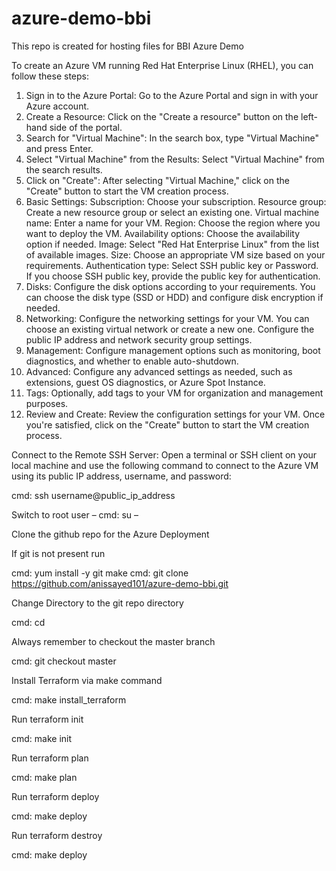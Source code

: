 # azure-demo-bbi
This repo is created for hosting files for BBI Azure Demo


To create an Azure VM running Red Hat Enterprise Linux (RHEL), you can follow these steps:
1.	Sign in to the Azure Portal: Go to the Azure Portal and sign in with your Azure account.
2.	Create a Resource: Click on the "Create a resource" button on the left-hand side of the portal.
3.	Search for "Virtual Machine": In the search box, type "Virtual Machine" and press Enter.
4.	Select "Virtual Machine" from the Results: Select "Virtual Machine" from the search results.
5.	Click on "Create": After selecting "Virtual Machine," click on the "Create" button to start the VM creation process.
6.	Basic Settings:
  Subscription: Choose your subscription.
  Resource group: Create a new resource group or select an existing one.
  Virtual machine name: Enter a name for your VM.
  Region: Choose the region where you want to deploy the VM.
  Availability options: Choose the availability option if needed.
  Image: Select "Red Hat Enterprise Linux" from the list of available images.
  Size: Choose an appropriate VM size based on your requirements.
  Authentication type: Select SSH public key or Password. If you choose SSH public key, provide the public key for authentication.
7.	Disks: Configure the disk options according to your requirements. You can choose the disk type (SSD or HDD) and configure disk encryption if needed.
8.	Networking: Configure the networking settings for your VM. You can choose an existing virtual network or create a new one. Configure the public IP address and network security group settings.
9.	Management: Configure management options such as monitoring, boot diagnostics, and whether to enable auto-shutdown.
10.	Advanced: Configure any advanced settings as needed, such as extensions, guest OS diagnostics, or Azure Spot Instance.
11.	Tags: Optionally, add tags to your VM for organization and management purposes.
12.	Review and Create: Review the configuration settings for your VM. Once you're satisfied, click on the "Create" button to start the VM creation process.


Connect to the Remote SSH Server: Open a terminal or SSH client on your local machine and use the following command to connect to the Azure VM using its public IP address, username, and password:

cmd: ssh username@public_ip_address

Switch to root user – cmd: su – 

Clone the github repo for the Azure Deployment

If git is not present run 

cmd: yum install -y git make
cmd: git clone https://github.com/anissayed101/azure-demo-bbi.git

Change Directory to the git repo directory

cmd: cd <github repo directory>
 
Always remember to checkout the master branch 

cmd: git checkout master

Install Terraform via make command 

 cmd: make install_terraform

Run terraform init

cmd: make init

Run terraform plan

cmd: make plan

Run terraform deploy

cmd: make deploy

Run terraform destroy

cmd: make deploy






